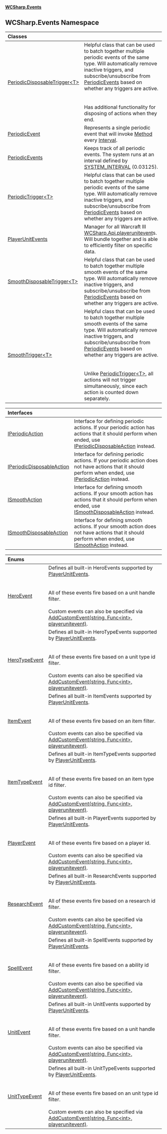 #### [WCSharp.Events](README.md 'README')

## WCSharp.Events Namespace

| Classes | |
| :--- | :--- |
| [PeriodicDisposableTrigger&lt;T&gt;](WCSharp.Events.PeriodicDisposableTrigger_T_.md 'WCSharp.Events.PeriodicDisposableTrigger<T>') | Helpful class that can be used to batch together multiple periodic events of the same type. Will automatically remove inactive triggers, and<br/>subscribe/unsubscribe from [PeriodicEvents](WCSharp.Events.PeriodicEvents.md 'WCSharp.Events.PeriodicEvents') based on whether any triggers are active.<br/><br/><br/>Has additional functionality for disposing of actions when they end. |
| [PeriodicEvent](WCSharp.Events.PeriodicEvent.md 'WCSharp.Events.PeriodicEvent') | Represents a single periodic event that will invoke [Method](WCSharp.Events.PeriodicEvent.Method.md 'WCSharp.Events.PeriodicEvent.Method') every [Interval](WCSharp.Events.PeriodicEvent.Interval.md 'WCSharp.Events.PeriodicEvent.Interval'). |
| [PeriodicEvents](WCSharp.Events.PeriodicEvents.md 'WCSharp.Events.PeriodicEvents') | Keeps track of all periodic events. The system runs at an interval defined by [SYSTEM_INTERVAL](WCSharp.Events.PeriodicEvents.SYSTEM_INTERVAL.md 'WCSharp.Events.PeriodicEvents.SYSTEM_INTERVAL') (0.03125). |
| [PeriodicTrigger&lt;T&gt;](WCSharp.Events.PeriodicTrigger_T_.md 'WCSharp.Events.PeriodicTrigger<T>') | Helpful class that can be used to batch together multiple periodic events of the same type. Will automatically remove inactive triggers, and<br/>subscribe/unsubscribe from [PeriodicEvents](WCSharp.Events.PeriodicEvents.md 'WCSharp.Events.PeriodicEvents') based on whether any triggers are active. |
| [PlayerUnitEvents](WCSharp.Events.PlayerUnitEvents.md 'WCSharp.Events.PlayerUnitEvents') | Manager for all Warcraft III [WCSharp.Api.playerunitevent](https://docs.microsoft.com/en-us/dotnet/api/WCSharp.Api.playerunitevent 'WCSharp.Api.playerunitevent')s. Will bundle together and is able to efficiently filter on specific data. |
| [SmoothDisposableTrigger&lt;T&gt;](WCSharp.Events.SmoothDisposableTrigger_T_.md 'WCSharp.Events.SmoothDisposableTrigger<T>') | Helpful class that can be used to batch together multiple smooth events of the same type. Will automatically remove inactive triggers, and<br/>subscribe/unsubscribe from [PeriodicEvents](WCSharp.Events.PeriodicEvents.md 'WCSharp.Events.PeriodicEvents') based on whether any triggers are active. |
| [SmoothTrigger&lt;T&gt;](WCSharp.Events.SmoothTrigger_T_.md 'WCSharp.Events.SmoothTrigger<T>') | Helpful class that can be used to batch together multiple smooth events of the same type. Will automatically remove inactive triggers, and<br/>subscribe/unsubscribe from [PeriodicEvents](WCSharp.Events.PeriodicEvents.md 'WCSharp.Events.PeriodicEvents') based on whether any triggers are active.<br/><br/><br/>Unlike [PeriodicTrigger&lt;T&gt;](WCSharp.Events.PeriodicTrigger_T_.md 'WCSharp.Events.PeriodicTrigger<T>'), all actions will not trigger simultaneously, since each action is counted down separately. |

| Interfaces | |
| :--- | :--- |
| [IPeriodicAction](WCSharp.Events.IPeriodicAction.md 'WCSharp.Events.IPeriodicAction') | Interface for defining periodic actions. If your periodic action has actions that it should perform when ended, use [IPeriodicDisposableAction](WCSharp.Events.IPeriodicDisposableAction.md 'WCSharp.Events.IPeriodicDisposableAction') instead. |
| [IPeriodicDisposableAction](WCSharp.Events.IPeriodicDisposableAction.md 'WCSharp.Events.IPeriodicDisposableAction') | Interface for defining periodic actions. If your periodic action does not have actions that it should perform when ended, use [IPeriodicAction](WCSharp.Events.IPeriodicAction.md 'WCSharp.Events.IPeriodicAction') instead. |
| [ISmoothAction](WCSharp.Events.ISmoothAction.md 'WCSharp.Events.ISmoothAction') | Interface for defining smooth actions. If your smooth action has actions that it should perform when ended, use [ISmoothDisposableAction](WCSharp.Events.ISmoothDisposableAction.md 'WCSharp.Events.ISmoothDisposableAction') instead. |
| [ISmoothDisposableAction](WCSharp.Events.ISmoothDisposableAction.md 'WCSharp.Events.ISmoothDisposableAction') | Interface for defining smooth actions. If your smooth action does not have actions that it should perform when ended, use [ISmoothAction](WCSharp.Events.ISmoothAction.md 'WCSharp.Events.ISmoothAction') instead. |

| Enums | |
| :--- | :--- |
| [HeroEvent](WCSharp.Events.HeroEvent.md 'WCSharp.Events.HeroEvent') | Defines all built-in HeroEvents supported by [PlayerUnitEvents](WCSharp.Events.PlayerUnitEvents.md 'WCSharp.Events.PlayerUnitEvents').<br/><br/><br/>All of these events fire based on a unit handle filter.<br/><br/>Custom events can also be specified via [AddCustomEvent(string, Func&lt;int&gt;, playerunitevent)](WCSharp.Events.PlayerUnitEvents.AddCustomEvent(string,System.Func_int_,WCSharp.Api.playerunitevent).md 'WCSharp.Events.PlayerUnitEvents.AddCustomEvent(string, System.Func<int>, WCSharp.Api.playerunitevent)'). |
| [HeroTypeEvent](WCSharp.Events.HeroTypeEvent.md 'WCSharp.Events.HeroTypeEvent') | Defines all built-in HeroTypeEvents supported by [PlayerUnitEvents](WCSharp.Events.PlayerUnitEvents.md 'WCSharp.Events.PlayerUnitEvents').<br/><br/><br/>All of these events fire based on a unit type id filter.<br/><br/>Custom events can also be specified via [AddCustomEvent(string, Func&lt;int&gt;, playerunitevent)](WCSharp.Events.PlayerUnitEvents.AddCustomEvent(string,System.Func_int_,WCSharp.Api.playerunitevent).md 'WCSharp.Events.PlayerUnitEvents.AddCustomEvent(string, System.Func<int>, WCSharp.Api.playerunitevent)'). |
| [ItemEvent](WCSharp.Events.ItemEvent.md 'WCSharp.Events.ItemEvent') | Defines all built-in ItemEvents supported by [PlayerUnitEvents](WCSharp.Events.PlayerUnitEvents.md 'WCSharp.Events.PlayerUnitEvents').<br/><br/><br/>All of these events fire based on an item filter.<br/><br/>Custom events can also be specified via [AddCustomEvent(string, Func&lt;int&gt;, playerunitevent)](WCSharp.Events.PlayerUnitEvents.AddCustomEvent(string,System.Func_int_,WCSharp.Api.playerunitevent).md 'WCSharp.Events.PlayerUnitEvents.AddCustomEvent(string, System.Func<int>, WCSharp.Api.playerunitevent)'). |
| [ItemTypeEvent](WCSharp.Events.ItemTypeEvent.md 'WCSharp.Events.ItemTypeEvent') | Defines all built-in ItemTypeEvents supported by [PlayerUnitEvents](WCSharp.Events.PlayerUnitEvents.md 'WCSharp.Events.PlayerUnitEvents').<br/><br/><br/>All of these events fire based on an item type id filter.<br/><br/>Custom events can also be specified via [AddCustomEvent(string, Func&lt;int&gt;, playerunitevent)](WCSharp.Events.PlayerUnitEvents.AddCustomEvent(string,System.Func_int_,WCSharp.Api.playerunitevent).md 'WCSharp.Events.PlayerUnitEvents.AddCustomEvent(string, System.Func<int>, WCSharp.Api.playerunitevent)'). |
| [PlayerEvent](WCSharp.Events.PlayerEvent.md 'WCSharp.Events.PlayerEvent') | Defines all built-in PlayerEvents supported by [PlayerUnitEvents](WCSharp.Events.PlayerUnitEvents.md 'WCSharp.Events.PlayerUnitEvents').<br/><br/><br/>All of these events fire based on a player id.<br/><br/>Custom events can also be specified via [AddCustomEvent(string, Func&lt;int&gt;, playerunitevent)](WCSharp.Events.PlayerUnitEvents.AddCustomEvent(string,System.Func_int_,WCSharp.Api.playerunitevent).md 'WCSharp.Events.PlayerUnitEvents.AddCustomEvent(string, System.Func<int>, WCSharp.Api.playerunitevent)'). |
| [ResearchEvent](WCSharp.Events.ResearchEvent.md 'WCSharp.Events.ResearchEvent') | Defines all built-in ResearchEvents supported by [PlayerUnitEvents](WCSharp.Events.PlayerUnitEvents.md 'WCSharp.Events.PlayerUnitEvents').<br/><br/><br/>All of these events fire based on a research id filter.<br/><br/>Custom events can also be specified via [AddCustomEvent(string, Func&lt;int&gt;, playerunitevent)](WCSharp.Events.PlayerUnitEvents.AddCustomEvent(string,System.Func_int_,WCSharp.Api.playerunitevent).md 'WCSharp.Events.PlayerUnitEvents.AddCustomEvent(string, System.Func<int>, WCSharp.Api.playerunitevent)'). |
| [SpellEvent](WCSharp.Events.SpellEvent.md 'WCSharp.Events.SpellEvent') | Defines all built-in SpellEvents supported by [PlayerUnitEvents](WCSharp.Events.PlayerUnitEvents.md 'WCSharp.Events.PlayerUnitEvents').<br/><br/><br/>All of these events fire based on a ability id filter.<br/><br/>Custom events can also be specified via [AddCustomEvent(string, Func&lt;int&gt;, playerunitevent)](WCSharp.Events.PlayerUnitEvents.AddCustomEvent(string,System.Func_int_,WCSharp.Api.playerunitevent).md 'WCSharp.Events.PlayerUnitEvents.AddCustomEvent(string, System.Func<int>, WCSharp.Api.playerunitevent)'). |
| [UnitEvent](WCSharp.Events.UnitEvent.md 'WCSharp.Events.UnitEvent') | Defines all built-in UnitEvents supported by [PlayerUnitEvents](WCSharp.Events.PlayerUnitEvents.md 'WCSharp.Events.PlayerUnitEvents').<br/><br/><br/>All of these events fire based on a unit handle filter.<br/><br/>Custom events can also be specified via [AddCustomEvent(string, Func&lt;int&gt;, playerunitevent)](WCSharp.Events.PlayerUnitEvents.AddCustomEvent(string,System.Func_int_,WCSharp.Api.playerunitevent).md 'WCSharp.Events.PlayerUnitEvents.AddCustomEvent(string, System.Func<int>, WCSharp.Api.playerunitevent)'). |
| [UnitTypeEvent](WCSharp.Events.UnitTypeEvent.md 'WCSharp.Events.UnitTypeEvent') | Defines all built-in UnitTypeEvents supported by [PlayerUnitEvents](WCSharp.Events.PlayerUnitEvents.md 'WCSharp.Events.PlayerUnitEvents').<br/><br/><br/>All of these events fire based on an unit type id filter.<br/><br/>Custom events can also be specified via [AddCustomEvent(string, Func&lt;int&gt;, playerunitevent)](WCSharp.Events.PlayerUnitEvents.AddCustomEvent(string,System.Func_int_,WCSharp.Api.playerunitevent).md 'WCSharp.Events.PlayerUnitEvents.AddCustomEvent(string, System.Func<int>, WCSharp.Api.playerunitevent)'). |
